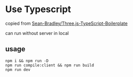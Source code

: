 # Use Typescript

copied from [Sean-Bradley/Three.js-TypeScript-Boilerplate](https://github.com/Sean-Bradley/Three.js-TypeScript-Boilerplate)

can run without server in local

## usage

```shell
npm i && npm run -D
npm run compile:client && npm run build
npm run dev
```
